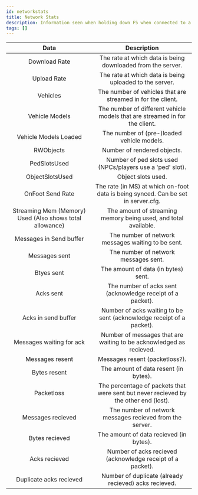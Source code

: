 ```yaml
---
id: networkstats
title: Network Stats
description: Information seen when holding down F5 when connected to a server.
tags: []
---
```


| **Data** | **Description** |
| :-: | :-: |
| Download Rate | The rate at which data is being downloaded from the server. |
| Upload Rate | The rate at which data is being uploaded to the server. |
| Vehicles | The number of vehicles that are streamed in for the client. |
| Vehicle Models | The number of different vehicle models that are streamed in for the client. |
| Vehicle Models Loaded | The number of (pre-)loaded vehicle models. |
| RWObjects | Number of rendered objects. |
| PedSlotsUsed | Number of ped slots used (NPCs/players use a 'ped' slot). |
| ObjectSlotsUsed | Object slots used. |
| OnFoot Send Rate | The rate (in MS) at which on-foot data is being synced. Can be set in server.cfg. |
| Streaming Mem (Memory) Used (Also shows total allowance) | The amount of streaming memory being used, and total available. |
| Messages in Send buffer | The number of network messages waiting to be sent. |
| Messages sent | The number of network messages sent. |
| Btyes sent | The amount of data (in bytes) sent. |
| Acks sent | The number of acks sent (acknowledge receipt of a packet). |
| Acks in send buffer | Number of acks waiting to be sent (acknowledge receipt of a packet). |
| Messages waiting for ack | Number of messages that are waiting to be acknowledged as recieved. |
| Messages resent | Messages resent (packetloss?). |
| Bytes resent | The amount of data resent (in bytes). |
| Packetloss | The percentage of packets that were sent but never recieved by the other end (lost). |
| Messages recieved | The number of network messages recieved from the server. |
| Bytes recieved | The amount of data recieved (in bytes). |
| Acks recieved | Number of acks recieved (acknowledge receipt of a packet). |
| Duplicate acks recieved | Number of duplicate (already recieved) acks recieved. |

